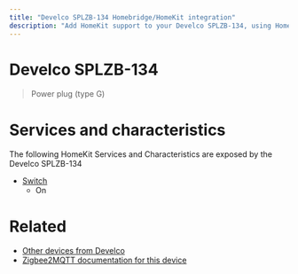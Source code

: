 ```yaml
---
title: "Develco SPLZB-134 Homebridge/HomeKit integration"
description: "Add HomeKit support to your Develco SPLZB-134, using Homebridge, Zigbee2MQTT and homebridge-z2m."
---
```

<!---
This file has been GENERATED using src/docgen/docgen.ts
DO NOT EDIT THIS FILE MANUALLY!
-->
# Develco SPLZB-134
> Power plug (type G)


# Services and characteristics
The following HomeKit Services and Characteristics are exposed by
the Develco SPLZB-134

* [Switch](../../switch.md)
  * On


# Related
* [Other devices from Develco](../index.md#develco)
* [Zigbee2MQTT documentation for this device](https://www.zigbee2mqtt.io/devices/SPLZB-134.html)